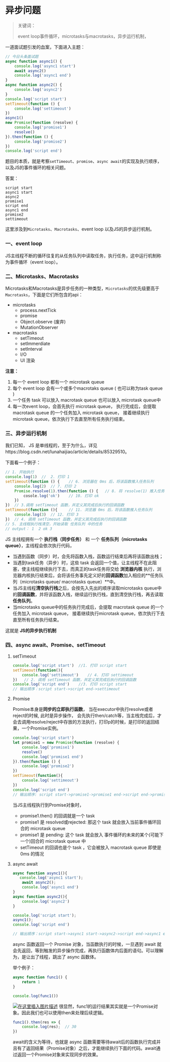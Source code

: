 

# 异步问题

> 关键词：
>
> event loop事件循环，microtasks与macrotasks，异步运行机制，

一道面试题引发的血案，下面进入主题：

```JavaScript
// 今日头条面试题
async function async1() {
    console.log('async1 start')
    await async2()
    console.log('async1 end')
}
async function async2() {
    console.log('async2')
}
console.log('script start')
setTimeout(function () {
    console.log('settimeout')
})
async1()
new Promise(function (resolve) {
    console.log('promise1')
    resolve()
}).then(function () {
    console.log('promise2')
})
console.log('script end')
```

题目的本质，就是考察`setTimeout`、`promise`、`async await`的实现及执行顺序，以及JS的事件循环的相关问题。

答案：

```
script start
async1 start
async2
promise1
script end
async1 end
promise2
settimeout
```

这里涉及到`Microtasks`、`Macrotasks`、event loop 以及JS的异步运行机制。

### 一、event loop

JS主线程不断的循环往复的从任务队列中读取任务，执行任务，这中运行机制称为事件循环（event loop）。

### 二、Microtasks、Macrotasks

Microtasks和Macrotasks是异步任务的一种类型，`Microtasks`的优先级要高于`Macrotasks`，下面是它们所包含的api：

- microtasks
  - process.nextTick
  - promise
  - Object.observe (废弃)
  - MutationObserver
- macrotasks
  - setTimeout
  - setImmerdiate
  - setInterval
  - I/O
  - UI 渲染

**注意：**

1. 每一个 event loop 都有一个 microtask queue
2. 每个 event loop 会有一个或多个macrotaks queue ( 也可以称为task queue )
3. 一个任务 task 可以放入 macrotask queue 也可以放入 microtask queue中
4. 每一次event loop，会首先执行 microtask queue， 执行完成后，会提取 macrotask queue 的一个任务加入 microtask queue， 接着继续执行microtask queue，依次执行下去直至所有任务执行结束。

### 三、异步运行机制

我们已知， JS 是单线程的，至于为什么，详见https://blog.csdn.net/lunahaijiao/article/details/85329510。

下面看一个例子：

```JavaScript
// 1. 开始执行
console.log(1)	// 	2. 打印 1
setTimeout(function () {	// 6. 浏览器在 0ms 后，将该函数推入任务队列
    console.log(2)	// 7. 打印 2
    Promise.resolve(1).then(function () {	// 8. 将 resolve(1) 推入任务队列  9. 将 function函数推入任务队列
        cosole.log('ok')	// 10. 打印 ok
    })
})	// 3.调用 setTimeout 函数，并定义其完成后执行的回调函数
setTimeout(function (){		// 11. 浏览器 0ms 后，将该函数推入任务队列
    console.log(3)	// 12. 打印 3
})  // 4. 调用 setTimeout 函数，并定义其完成后执行的回调函数
// 5. 主线程执行栈清空，开始读取 任务队列 中的任务
// output： 1  2 ok 3
```

JS 主线程拥有一个 **执行栈（同步任务）** 和 一个 **任务队列（microtasks queue）**，主线程会依次执行代码，

- 当遇到函数（同步）时，会先将函数入栈，函数运行结束后再将该函数出栈；
- 当遇到task任务（异步）时，这些 task 会返回一个值，让主线程不在此阻塞，使主线程继续执行下去，而真正的task任务将交给 **浏览器内核** 执行，浏览器内核执行结束后，会将该任务事先定义好的**回调函数**加入相应的**任务队列（microtasks queue/ macrotasks queue）**中。
- 当JS主线程**清空执行栈**之后，会按先入先出的顺序读取microtasks queue中的**回调函数**，并将该函数入栈，继续运行执行栈，直到清空执行栈，再去读取**任务队列**。
- 当microtasks queue中的任务执行完成后，会提取 macrotask queue 的一个任务加入 microtask queue， 接着继续执行microtask queue，依次执行下去直至所有任务执行结束。

这就是 **JS的异步执行机制**

### 四、async await、Promise、setTimeout

1. setTimeout

   ```JavaScript
   console.log('script start')	//1. 打印 script start
   setTimeout(function(){
       console.log('settimeout')	// 4. 打印 settimeout
   })	// 2. 调用 setTimeout 函数，并定义其完成后执行的回调函数
   console.log('script end')	//3. 打印 script start
   // 输出顺序：script start->script end->settimeout
   ```

2. Promise

   Promise本身是**同步的立即执行函数**， 当在executor中执行resolve或者reject的时候, 此时是异步操作， 会先执行then/catch等，当主栈完成后，才会去调用resolve/reject中存放的方法执行，打印p的时候，是打印的返回结果，一个Promise实例。

   ```JavaScript
   console.log('script start')
   let promise1 = new Promise(function (resolve) {
       console.log('promise1')
       resolve()
       console.log('promise1 end')
   }).then(function () {
       console.log('promise2')
   })
   setTimeout(function(){
       console.log('settimeout')
   })
   console.log('script end')
   // 输出顺序: script start->promise1->promise1 end->script end->promise2->settimeout
   ```

   当JS主线程执行到Promise对象时，

   - promise1.then() 的回调就是一个 task
   - promise1 是 resolved或rejected: 那这个 task 就会放入当前事件循环回合的 microtask queue
   - promise1 是 pending: 这个 task 就会放入 事件循环的未来的某个(可能下一个)回合的 microtask queue 中
   - setTimeout 的回调也是个 task ，它会被放入 macrotask queue 即使是 0ms 的情况

3. async await

   ```JavaScript
   async function async1(){
      console.log('async1 start');
       await async2();
       console.log('async1 end')
   }
   async function async2(){
       console.log('async2')
   }
   
   console.log('script start');
   async1();
   console.log('script end')
   
   // 输出顺序：script start->async1 start->async2->script end->async1 end
   ```

   async 函数返回一个 Promise 对象，当函数执行的时候，一旦遇到 await 就会先返回，等到触发的异步操作完成，再执行函数体内后面的语句。可以理解为，是让出了线程，跳出了 async 函数体。

   举个例子：

   ```JavaScript
   async function func1() {
       return 1
   }
   
   console.log(func1())
   ```

   [![在这里插入图片描述](https://camo.githubusercontent.com/cdf382b45dfc37ae972c480664cefd416ee13d234453deaae506230f6c3f55ea/68747470733a2f2f696d672d626c6f672e6373646e696d672e636e2f32303139303133313137343431333536322e706e67)](https://camo.githubusercontent.com/cdf382b45dfc37ae972c480664cefd416ee13d234453deaae506230f6c3f55ea/68747470733a2f2f696d672d626c6f672e6373646e696d672e636e2f32303139303133313137343431333536322e706e67)
   很显然，func1的运行结果其实就是一个Promise对象。因此我们也可以使用then来处理后续逻辑。

   ```JavaScript
   func1().then(res => {
       console.log(res);  // 30
   })
   ```

   await的含义为等待，也就是 async 函数需要等待await后的函数执行完成并且有了返回结果（Promise对象）之后，才能继续执行下面的代码。await通过返回一个Promise对象来实现同步的效果。